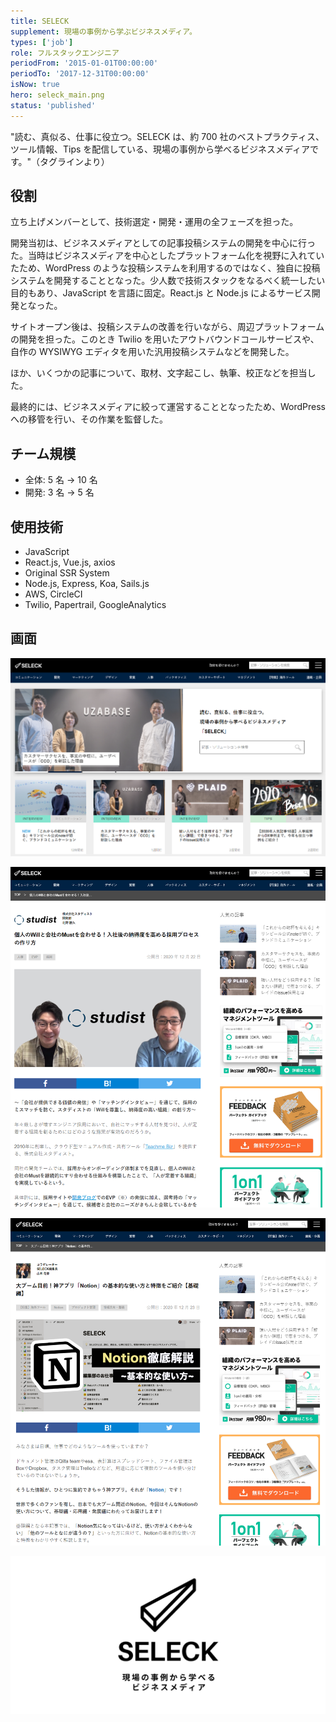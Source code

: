 ```yaml
---
title: SELECK
supplement: 現場の事例から学ぶビジネスメディア。
types: ['job']
role: フルスタックエンジニア
periodFrom: '2015-01-01T00:00:00'
periodTo: '2017-12-31T00:00:00'
isNow: true
hero: seleck_main.png
status: 'published'
---
```


"読む、真似る、仕事に役立つ。SELECK は、約 700 社のベストプラクティス、ツール情報、Tips を配信している、現場の事例から学べるビジネスメディアです。"（タグラインより）

## 役割

立ち上げメンバーとして、技術選定・開発・運用の全フェーズを担った。

開発当初は、ビジネスメディアとしての記事投稿システムの開発を中心に行った。当時はビジネスメディアを中心としたプラットフォーム化を視野に入れていたため、WordPress のような投稿システムを利用するのではなく、独自に投稿システムを開発することとなった。少人数で技術スタックをなるべく統一したい目的もあり、JavaScript を言語に固定。React.js と Node.js によるサービス開発となった。

サイトオープン後は、投稿システムの改善を行いながら、周辺プラットフォームの開発を担った。このとき Twilio を用いたアウトバウンドコールサービスや、自作の WYSIWYG エディタを用いた汎用投稿システムなどを開発した。

ほか、いくつかの記事について、取材、文字起こし、執筆、校正などを担当した。

最終的には、ビジネスメディアに絞って運営することとなったため、WordPress への移管を行い、その作業を監督した。

## チーム規模

- 全体: 5 名 → 10 名
- 開発: 3 名 → 5 名

## 使用技術

- JavaScript
- React.js, Vue.js, axios
- Original SSR System
- Node.js, Express, Koa, Sails.js
- AWS, CircleCI
- Twilio, Papertrail, GoogleAnalytics

## 画面

![メイン画面](seleck-main.png)

![インタビュー記事](seleck-interview.png)

![Notion記事](seleck-notion.png)

![OGP](seleck-ogp.png)
